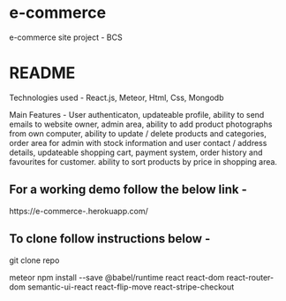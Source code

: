 # e-commerce
e-commerce site project - BCS

# README 


Technologies used - 
React.js, Meteor, Html, Css, Mongodb 

Main Features - 
User authenticaton, updateable profile, ability to send emails to website owner, admin area, ability
to add product photographs from own computer, ability to update / delete products and categories, order area for 
admin with stock information and user contact / address details, updateable shopping cart, payment
system, order history and favourites for customer. ability to sort products by price in shopping area.

## For a working demo follow the below link - 

https://e-commerce-.herokuapp.com/

## To clone follow instructions below -

git clone repo

meteor npm install --save @babel/runtime react react-dom react-router-dom
semantic-ui-react react-flip-move react-stripe-checkout



